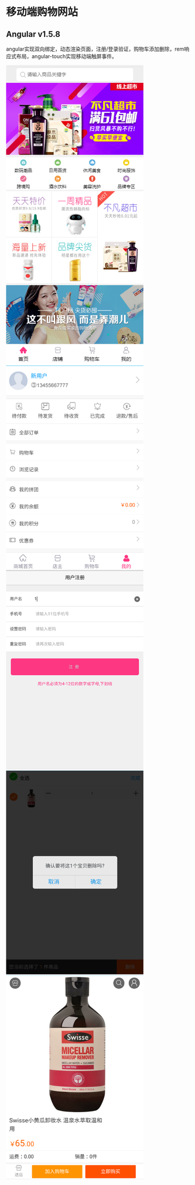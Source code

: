 # 移动端购物网站
## Angular v1.5.8 
angular实现双向绑定，动态渲染页面，注册/登录验证，购物车添加删除，rem响应式布局，angular-touch实现移动端触屏事件。

![img](https://github.com/angellfzhong/ng-onlineshop/blob/master/img/1.jpg)
<img width="375" src="https://github.com/angellfzhong/ng-onlineshop/blob/master/img/user.png"/>
<img width="375" src="https://github.com/angellfzhong/ng-onlineshop/blob/master/img/reg2.png"/>
<img width="375" src="https://github.com/angellfzhong/ng-onlineshop/blob/master/img/cart3.png"/>
<img width="375" src="https://github.com/angellfzhong/ng-onlineshop/blob/master/img/details.png"/>
